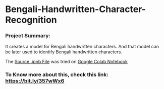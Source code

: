# Bengali-Handwritten-Character-Recognition

### Project Summary:
It creates a model for Bengali handwritten characters. And that model can be later used to identify Bengali handwritten characters.

The [Source .ipnb File](https://github.com/marufzaman/Bengali-Handwritten-Character-Recognition/blob/master/BengaliHandwrittenCharacterRecogniserModel.ipynb) was tried on [Google Colab Notebook](https://colab.research.google.com/notebooks/)

### To Know more about this, check this link: https://bit.ly/357wWx6
